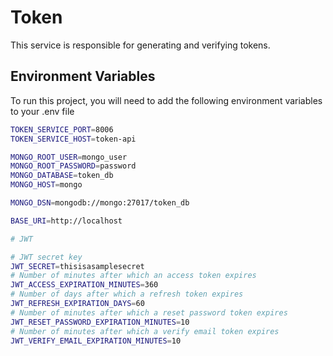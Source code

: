 # Token

This service is responsible for generating and verifying tokens.


## Environment Variables

To run this project, you will need to add the following environment variables to your .env file

```bash
TOKEN_SERVICE_PORT=8006
TOKEN_SERVICE_HOST=token-api

MONGO_ROOT_USER=mongo_user
MONGO_ROOT_PASSWORD=password
MONGO_DATABASE=token_db
MONGO_HOST=mongo

MONGO_DSN=mongodb://mongo:27017/token_db

BASE_URI=http://localhost

# JWT

# JWT secret key
JWT_SECRET=thisisasamplesecret
# Number of minutes after which an access token expires
JWT_ACCESS_EXPIRATION_MINUTES=360
# Number of days after which a refresh token expires
JWT_REFRESH_EXPIRATION_DAYS=60
# Number of minutes after which a reset password token expires
JWT_RESET_PASSWORD_EXPIRATION_MINUTES=10
# Number of minutes after which a verify email token expires
JWT_VERIFY_EMAIL_EXPIRATION_MINUTES=10
```

